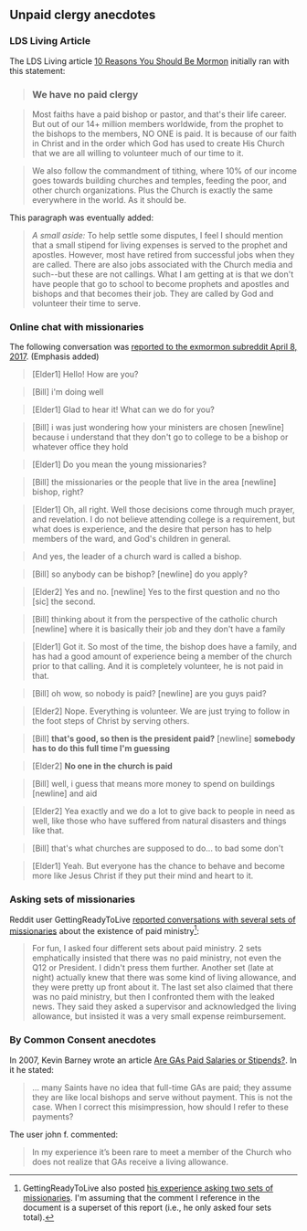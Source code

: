 ## Unpaid clergy anecdotes

### LDS Living Article

The LDS Living article [10 Reasons You Should Be Mormon](http://www.ldsliving.com/10-Reasons-You-Should-Be-a-Mormon/s/80340) initially ran with this statement:

> ### We have no paid clergy

> Most faiths have a paid bishop or pastor, and that's their life career. But out of our 14+ million members worldwide, from the prophet to the bishops to the members, NO ONE is paid. It is because of our faith in Christ and in the order which God has used to create His Church that we are all willing to volunteer much of our time to it.

> We also follow the commandment of tithing, where 10% of our income goes towards building churches and temples, feeding the poor, and other church organizations. Plus the Church is exactly the same everywhere in the world. As it should be.

This paragraph was eventually added:

> _A small aside:_ To help settle some disputes, I feel I should mention that a small stipend for living expenses is served to the prophet and apostles. However, most have retired from successful jobs when they are called. There are also jobs associated with the Church media and such--but these are not callings. What I am getting at is that we don't have people that go to school to become prophets and apostles and bishops and that becomes their job. They are called by God and volunteer their time to serve. 

### Online chat with missionaries

The following conversation was [reported to the exmormon subreddit April 8, 2017](https://www.reddit.com/r/exmormon/comments/647s2j/why_dont_mormons_have_paid_clergy_faq_on/).  (Emphasis added)

> [Elder1] Hello! How are you?

> [Bill] i'm doing well

> [Elder1] Glad to hear it! What can we do for you?

> [Bill] i was just wondering how your ministers are chosen [newline] because i understand that they don't go to college to be a bishop or whatever office they hold

> [Elder1] Do you mean the young missionaries?

> [Bill] the missionaries or the people that live in the area [newline] bishop, right?

> [Elder1] Oh, all right.  Well those decisions come through much prayer, and revelation. I do not believe attending college is a requirement, but what does is experience, and the desire that person has to help members of the ward, and God's children in general.

>   And yes, the leader of a church ward is called a bishop.

> [Bill] so anybody can be bishop? [newline] do you apply?

> [Elder2] Yes and no. [newline] Yes to the first question and no tho [sic] the second.

> [Bill] thinking about it from the perspective of the catholic church [newline] where it is basically their job and they don't have a family

> [Elder1] Got it.  So most of the time, the bishop does have a family, and has had a good amount of experience being a member of the church prior to that calling.  And it is completely volunteer, he is not paid in that.

> [Bill] oh wow, so nobody is paid? [newline] are you guys paid?

> [Elder2] Nope.  Everything is volunteer.  We are just trying to follow in the foot steps of Christ by serving others.

> [Bill] **that's good, so then is the president paid?** [newline] **somebody has to do this full time I'm guessing**

> [Elder2] **No one in the church is paid**

> [Bill] well, i guess that means more money to spend on buildings [newline] and aid

> [Elder2] Yea exactly and we do a lot to give back to people in need as well, like those who have suffered from natural disasters and things like that.

> [Bill] that's what churches are supposed to do... to bad some don't

> [Elder1] Yeah. But everyone has the chance to behave and become more like Jesus Christ if they put their mind and heart to it.

### Asking sets of missionaries

Reddit user GettingReadyToLive [reported conversations with several sets of missionaries](https://www.reddit.com/r/exmormon/comments/5nfh8h/mormonorg_chat_can_you_guess_what_they_told_me/dcc5d2i/) about the existence of paid ministry[^originalpost]:

> For fun, I asked four different sets about paid ministry. 2 sets emphatically insisted that there was no paid ministry, not even the Q12 or President. I didn't press them further. Another set (late at night) actually knew that there was some kind of living allowance, and they were pretty up front about it. The last set also claimed that there was no paid ministry, but then I confronted them with the leaked news. They said they asked a supervisor and acknowledged the living allowance, but insisted it was a very small expense reimbursement.

### By Common Consent anecdotes

In 2007, Kevin Barney wrote an article [Are GAs Paid Salaries or Stipends?](https://bycommonconsent.com/2007/11/29/are-gas-paid-salaries-or-stipends/).  In it he stated:

> ... many Saints have no idea that full-time GAs are paid; they assume they are like local bishops and serve without payment. This is not the case. When I correct this misimpression, how should I refer to these payments?

The user john f. commented:

> In my experience it’s been rare to meet a member of the Church who does not realize that GAs receive a living allowance.

[^originalpost]: GettingReadyToLive also posted [his experience asking two sets of missionaries](https://www.reddit.com/r/exmormon/comments/5n85oo/i_asked_the_mormon_chat_missionaries_if_any/).  I'm assuming that the comment I reference in the document is a superset of this report (i.e., he only asked four sets total).
